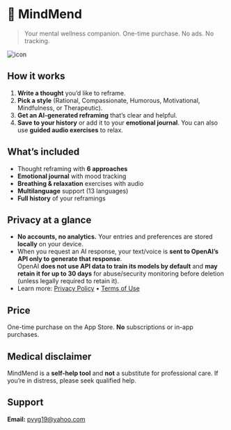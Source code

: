 # 🧠 MindMend

> Your mental wellness companion. One-time purchase. No ads. No tracking.

![icon](https://github.com/user-attachments/assets/0f7101ac-b467-468a-9ff5-ef01f512f12a)


## How it works
1. **Write a thought** you’d like to reframe.
2. **Pick a style** (Rational, Compassionate, Humorous, Motivational, Mindfulness, or Therapeutic).
3. **Get an AI-generated reframing** that’s clear and helpful.
4. **Save to your history** or add it to your **emotional journal**. You can also use **guided audio exercises** to relax.

## What’s included
- Thought reframing with **6 approaches**
- **Emotional journal** with mood tracking
- **Breathing & relaxation** exercises with audio
- **Multilanguage** support (13 languages)
- **Full history** of your reframings

## Privacy at a glance
- **No accounts, no analytics.** Your entries and preferences are stored **locally** on your device.
- When you request an AI response, your text/voice is **sent to OpenAI’s API only to generate that response**.  
  OpenAI **does not use API data to train its models by default** and **may retain it for up to 30 days** for abuse/security monitoring before deletion (unless legally required to retain it).
- Learn more: [Privacy Policy](privacy-policy.html) • [Terms of Use](terms-of-use.html)

## Price
One-time purchase on the App Store. **No** subscriptions or in-app purchases.

## Medical disclaimer
MindMend is a **self-help tool** and **not** a substitute for professional care. If you’re in distress, please seek qualified help.

## Support
**Email:** pvyg19@yahoo.com

